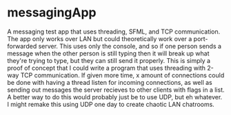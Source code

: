 # messagingApp
A messaging test app that uses threading, SFML, and TCP communication.
The app only works over LAN but could theoretically work over a port-forwarded server.
This uses only the console, and so if one person sends a message when the other person is still typing then it will break up what they're trying to type, but they can still send it properly.
This is simply a proof of concept that I could write a program that uses threading with 2-way TCP communication.
If given more time, x amount of connections could be done with having a thread listen for incoming connections, as well as sending out messages the server recieves to other clients with flags in a list.
A better way to do this would probably just be to use UDP, but eh whatever. I might remake this using UDP one day to create chaotic LAN chatrooms.
